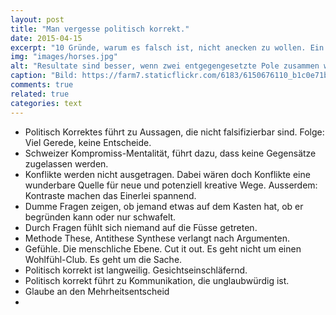 ```yaml
---
layout: post
title: "Man vergesse politisch korrekt."
date: 2015-04-15
excerpt: "10 Gründe, warum es falsch ist, nicht anecken zu wollen. Ein Plädoyer für eine Konfliktkultur."
img: "images/horses.jpg"
alt: "Resultate sind besser, wenn zwei entgegengesetzte Pole zusammen wirken."
caption: "Bild: https://farm7.staticflickr.com/6183/6150676110_b1c0e71bab_o.jpg"
comments: true
related: true
categories: text
---
```


- Politisch Korrektes führt zu Aussagen, die nicht falsifizierbar sind. Folge: Viel Gerede, keine Entscheide.
- Schweizer Kompromiss-Mentalität, führt dazu, dass keine Gegensätze zugelassen werden.
- Konflikte werden nicht ausgetragen. Dabei wären doch Konflikte eine wunderbare Quelle für neue und potenziell kreative Wege. Ausserdem: Kontraste machen das Einerlei spannend.
- Dumme Fragen zeigen, ob jemand etwas auf dem Kasten hat, ob er begründen kann oder nur schwafelt.
- Durch Fragen fühlt sich niemand auf die Füsse getreten. 
- Methode These, Antithese Synthese verlangt nach Argumenten. 
- Gefühle. Die menschliche Ebene. Cut it out. Es geht nicht um einen Wohlfühl-Club. Es geht um die Sache.
- Politisch korrekt ist langweilig. Gesichtseinschläfernd.
- Politisch korrekt führt zu Kommunikation, die unglaubwürdig ist. 
- Glaube an den Mehrheitsentscheid
- 